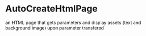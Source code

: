 # AutoCreateHtmlPage
an HTML page that gets parameters and display assets (text and background image) upon parameter transfered
